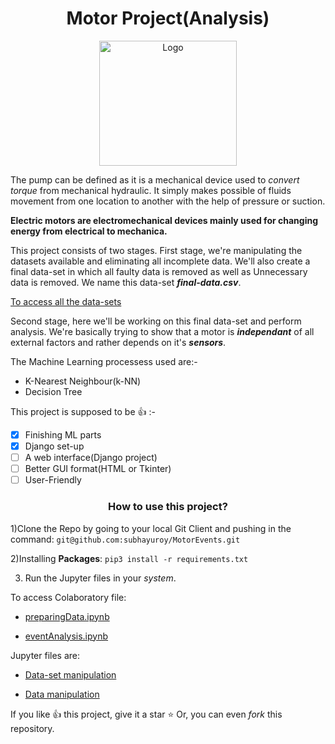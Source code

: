 <h1 align="center">Motor Project(Analysis)</h1>

<p align="center">
  <a href="https://github.com/subhayuroy/MotorEvents">
    <img src="https://pngimage.net/wp-content/uploads/2020/02/steam-machine-png-3.png" alt="Logo" width="220" height="200">
  </a>

The pump can be defined as it is a mechanical device used to *convert torque* from mechanical hydraulic.
It simply makes possible of fluids movement from one location to another with the help of pressure or suction.

**Electric motors are electromechanical devices mainly used for changing energy from electrical to mechanica.**

This project consists of two stages. First stage, we're manipulating the datasets available and eliminating all incomplete data.
We'll also create a final data-set in which all faulty data is removed as well as Unnecessary data is removed. We name this data-set ***final-data.csv***.

[To access all the data-sets](Data/)

Second stage, here we'll be working on this final data-set and perform analysis. We're basically trying to show that a motor is ***independant*** of all external factors and rather depends on it's ***sensors***.

The Machine Learning processess used are:-
- K-Nearest Neighbour(k-NN)
- Decision Tree

This project is supposed to be :+1: :-
- [x] Finishing ML parts
- [x] Django set-up
- [ ] A web interface(Django project)
- [ ] Better GUI format(HTML or Tkinter)
- [ ] User-Friendly

<h3 align="center">How to use this project?</h3>

1)Clone the Repo by going to your local Git Client and pushing in the command:
`git@github.com:subhayuroy/MotorEvents.git`


2)Installing **Packages**:
`pip3 install -r requirements.txt`


3) Run the Jupyter files in your *system*.

To access Colaboratory file:
- [preparingData.ipynb](https://colab.research.google.com/github/subhayuroy/MotorEvents/blob/master/preparingData.ipynb)

- [eventAnalysis.ipynb](https://colab.research.google.com/github/subhayuroy/MotorEvents/blob/master/eventAnalysis.ipynb)
 
 Jupyter files are:
 - [Data-set manipulation](https://github.com/subhayuroy/MotorEvents/blob/master/preparingData.ipynb)
 
 - [Data manipulation](https://github.com/subhayuroy/MotorEvents/blob/master/eventAnalysis.ipynb)
 
 If you like :+1: this project, give it a star :star: 
 Or, you can even *fork* this repository.
